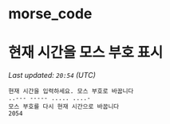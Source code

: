 # morse_code
# 현재 시간을 모스 부호 표시
<!-- MORSE_TIME_START -->
_Last updated: `20:54` (UTC)_

```
현재 시간을 입력하세요. 모스 부호로 바꿉니다
..--- ----- ..... ....-
모스 부호를 다시 현재 시간으로 바꿉니다
2054
```
<!-- MORSE_TIME_END -->
